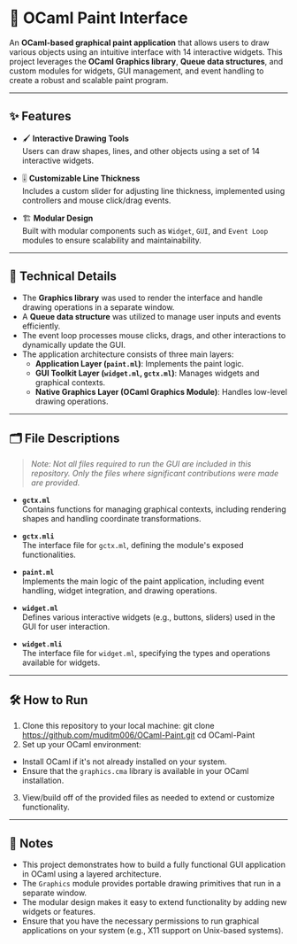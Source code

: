 # 🎨 OCaml Paint Interface

An **OCaml-based graphical paint application** that allows users to draw various objects using an intuitive interface with 14 interactive widgets. This project leverages the **OCaml Graphics library**, **Queue data structures**, and custom modules for widgets, GUI management, and event handling to create a robust and scalable paint program.

---

## ✨ Features

- 🖌️ **Interactive Drawing Tools**  
  Users can draw shapes, lines, and other objects using a set of 14 interactive widgets.

- 🎚️ **Customizable Line Thickness**  
  Includes a custom slider for adjusting line thickness, implemented using controllers and mouse click/drag events.

- 🏗️ **Modular Design**  
  Built with modular components such as `Widget`, `GUI`, and `Event Loop` modules to ensure scalability and maintainability.

---

## 🔧 Technical Details

- The **Graphics library** was used to render the interface and handle drawing operations in a separate window.
- A **Queue data structure** was utilized to manage user inputs and events efficiently.
- The event loop processes mouse clicks, drags, and other interactions to dynamically update the GUI.
- The application architecture consists of three main layers:
  - **Application Layer (`paint.ml`)**: Implements the paint logic.
  - **GUI Toolkit Layer (`widget.ml`, `gctx.ml`)**: Manages widgets and graphical contexts.
  - **Native Graphics Layer (OCaml Graphics Module)**: Handles low-level drawing operations.

---

## 🗂️ File Descriptions

> *Note: Not all files required to run the GUI are included in this repository. Only the files where significant contributions were made are provided.*

- **`gctx.ml`**  
  Contains functions for managing graphical contexts, including rendering shapes and handling coordinate transformations.

- **`gctx.mli`**  
  The interface file for `gctx.ml`, defining the module's exposed functionalities.

- **`paint.ml`**  
  Implements the main logic of the paint application, including event handling, widget integration, and drawing operations.

- **`widget.ml`**  
  Defines various interactive widgets (e.g., buttons, sliders) used in the GUI for user interaction.

- **`widget.mli`**  
  The interface file for `widget.ml`, specifying the types and operations available for widgets.

---

## 🛠️ How to Run

1. Clone this repository to your local machine:
git clone https://github.com/muditm006/OCaml-Paint.git
cd OCaml-Paint
2. Set up your OCaml environment:
- Install OCaml if it's not already installed on your system.
- Ensure that the `graphics.cma` library is available in your OCaml installation.
3. View/build off of the provided files as needed to extend or customize functionality.
---

## 📝 Notes

- This project demonstrates how to build a fully functional GUI application in OCaml using a layered architecture.
- The `Graphics` module provides portable drawing primitives that run in a separate window.
- The modular design makes it easy to extend functionality by adding new widgets or features.
- Ensure that you have the necessary permissions to run graphical applications on your system (e.g., X11 support on Unix-based systems).

